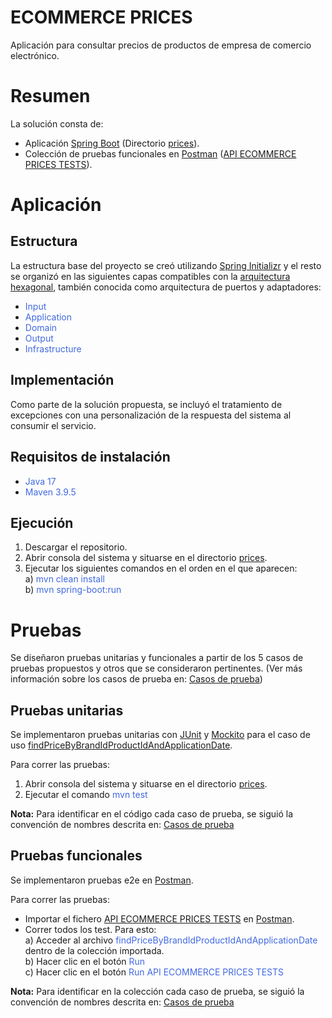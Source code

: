 # ECOMMERCE PRICES

Aplicación para consultar precios de productos de empresa de comercio electrónico.  

# Resumen 
La solución consta de:
* Aplicación [Spring Boot](https://spring.io/projects/spring-boot) (Directorio [prices](https://github.com/verodnier/EcommercePrices/tree/main/prices)).
* Colección de pruebas funcionales en [Postman](https://www.postman.com/) ([API ECOMMERCE PRICES TESTS](https://github.com/verodnier/EcommercePrices/blob/main/tests-ext/API%20ECOMMERCE%20PRICES%20TESTS.postman_collection.json)).

# Aplicación
## Estructura 
La estructura base del proyecto se creó utilizando [Spring Initializr](https://start.spring.io/) y el resto se organizó en las siguientes capas compatibles con la [arquitectura hexagonal](https://en.wikipedia.org/wiki/Hexagonal_architecture_(software)), también conocida como arquitectura de puertos y adaptadores: 

* <span style="color: royalblue;">Input</span>  
* <span style="color: royalblue;">Application</span>  
* <span style="color: royalblue;">Domain</span>  
* <span style="color: royalblue;">Output</span>  
* <span style="color: royalblue;">Infrastructure</span>  


## Implementación
Como parte de la solución propuesta, se incluyó el tratamiento de excepciones con una personalización de la respuesta del sistema al consumir el servicio.

## Requisitos de instalación     
* <span style="color: royalblue;">Java 17</span>    
* <span style="color: royalblue;">Maven 3.9.5</span>    

## Ejecución    
1. Descargar el repositorio.
2. Abrir consola del sistema y situarse en el directorio [prices](https://github.com/verodnier/EcommercePrices/tree/main/prices). 
3. Ejecutar los siguientes comandos en el orden en el que aparecen:  
	a) <span style="color: royalblue;">mvn clean install</span>    
	b) <span style="color: royalblue;">mvn spring-boot:run</span>  

# Pruebas
Se diseñaron pruebas unitarias y funcionales a partir de los 5 casos de pruebas propuestos y otros que se consideraron pertinentes. (Ver más información sobre los casos de prueba en: [Casos de prueba](https://github.com/verodnier/EcommercePrices/blob/main/resources/ECOMMERCE_PRICES_CASOS_DE_PRUEBA.png))


## Pruebas unitarias
Se implementaron pruebas unitarias con [JUnit](https://junit.org/junit5/) y [Mockito](https://site.mockito.org/) para el caso de uso [findPriceByBrandIdProductIdAndApplicationDate](https://github.com/verodnier/EcommercePrices/blob/main/prices/src/test/java/com/ecommerce/prices/application/usecases/PricesUseCasesTests.java)</span>. 

Para correr las pruebas: 

1. Abrir consola del sistema y situarse en el directorio [prices](https://github.com/verodnier/EcommercePrices/tree/main/prices). 
2. Ejecutar el comando <span style="color: royalblue;">mvn test</span>  

__Nota:__  Para identificar en el código cada caso de prueba, se siguió la convención de nombres descrita en: [Casos de prueba](https://github.com/verodnier/EcommercePrices/blob/main/resources/ECOMMERCE_PRICES_CASOS_DE_PRUEBA.png) 

## Pruebas funcionales
Se implementaron pruebas e2e en [Postman](https://www.postman.com/).  

Para correr las pruebas: 
* Importar el fichero [API ECOMMERCE PRICES TESTS](https://github.com/verodnier/EcommercePrices/blob/main/tests-ext/API%20ECOMMERCE%20PRICES%20TESTS.postman_collection.json) en [Postman](https://www.postman.com/).
* Correr todos los test. Para esto:   
	a) Acceder al archivo <span style="color: royalblue;">findPriceByBrandIdProductIdAndApplicationDate</span> dentro de la colección importada.    
	b) Hacer clic en el botón <span style="color: royalblue;">Run</span>  
	c) Hacer clic en el botón <span style="color: royalblue;">Run API ECOMMERCE PRICES TESTS</span>  

__Nota:__  Para identificar en la colección cada caso de prueba, se siguió la convención de nombres descrita en: [Casos de prueba](https://github.com/verodnier/EcommercePrices/blob/main/resources/ECOMMERCE_PRICES_CASOS_DE_PRUEBA.png)